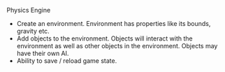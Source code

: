 Physics Engine

- Create an environment. Environment has properties like its bounds, gravity etc.
- Add objects to the environment. Objects will interact with the environment as well
  as other objects in the environment. Objects may have their own AI.
- Ability to save / reload game state.
